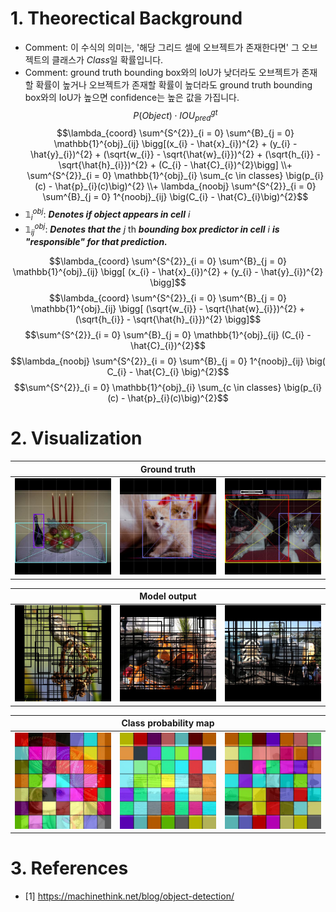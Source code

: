 # 1. Theorectical Background
- Comment: 이 수식의 의미는, '해당 그리드 셀에 오브젝트가 존재한다면' 그 오브젝트의 클래스가 $Class$일 확률입니다.
- Comment: ground truth bounding box와의 IoU가 낮더라도 오브젝트가 존재할 확률이 높거나 오브젝트가 존재할 확률이 높더라도 ground truth bounding box와의 IoU가 높으면 confidence는 높은 값을 가집니다.
$$P(Object) \cdot IOU^{gt}_{pred}$$
$$\lambda_{coord} \sum^{S^{2}}_{i = 0} \sum^{B}_{j = 0} \mathbb{1}^{obj}_{ij} \bigg[(x_{i} - \hat{x}_{i})^{2} + (y_{i} - \hat{y}_{i})^{2} + (\sqrt{w_{i}} - \sqrt{\hat{w}_{i}})^{2} + (\sqrt{h_{i}} - \sqrt{\hat{h}_{i}})^{2} + (C_{i} - \hat{C}_{i})^{2}\bigg]
\\+ \sum^{S^{2}}_{i = 0} \mathbb{1}^{obj}_{i} \sum_{c \in classes} \big(p_{i}(c) - \hat{p}_{i}(c)\big)^{2}
\\+ \lambda_{noobj} \sum^{S^{2}}_{i = 0} \sum^{B}_{j = 0} 1^{noobj}_{ij} \big(C_{i} - \hat{C}_{i}\big)^{2}$$
- $\mathbb{1}^{obj}_{i}$: ***Denotes if object appears in cell*** $i$
- $\mathbb{1}^{obj}_{ij}$: ***Denotes that the*** $j$ th ***bounding box predictor in cell*** $i$ ***is "responsible" for that prediction.***
<!-- - (Comment: $\mathbb{1}^{noobj}_{ij}$: $\mathbb{1}^{obj}_{ij}$가 0일 때 1을 가지며 그 반대의 경우도 마찬가지입니다.) -->
<!-- - (위 loss의 수식에서 $j$가 빠져있는데, $j$는 각 그리드 셀마다 $B$개의 predictors 중에서 confidence가 가장 높은 것으로 선택됩니다.) -->

$$\lambda_{coord} \sum^{S^{2}}_{i = 0} \sum^{B}_{j = 0} \mathbb{1}^{obj}_{ij} \bigg[ (x_{i} - \hat{x}_{i})^{2} + (y_{i} - \hat{y}_{i})^{2} \bigg]$$
$$\lambda_{coord} \sum^{S^{2}}_{i = 0} \sum^{B}_{j = 0} \mathbb{1}^{obj}_{ij} \bigg[ (\sqrt{w_{i}} - \sqrt{\hat{w}_{i}})^{2} + (\sqrt{h_{i}} - \sqrt{\hat{h}_{i}})^{2} \bigg]$$
$$\sum^{S^{2}}_{i = 0} \sum^{B}_{j = 0} \mathbb{1}^{obj}_{ij} (C_{i} - \hat{C}_{i})^{2}$$
$$\lambda_{noobj} \sum^{S^{2}}_{i = 0} \sum^{B}_{j = 0} 1^{noobj}_{ij} \big( C_{i} - \hat{C}_{i} \big)^{2}$$
$$\sum^{S^{2}}_{i = 0} \mathbb{1}^{obj}_{i} \sum_{c \in classes} \big(p_{i}(c) - \hat{p}_{i}(c)\big)^{2}$$

# 2. Visualization

<table>
    <thead>
        <tr>
            <th colspan="3">Ground truth</th>
        </tr>
    </thead>
    <tbody>
        <tr>
            <td><img src="https://raw.githubusercontent.com/KimRass/YOLO/refs/heads/main/samples/ground_truth/2007_000250.jpg" width="300"></td>
            <td><img src="https://raw.githubusercontent.com/KimRass/YOLO/refs/heads/main/samples/ground_truth/2007_000876.jpg" width="300"></td>
            <td><img src="https://raw.githubusercontent.com/KimRass/YOLO/refs/heads/main/samples/ground_truth/2007_001763.jpg" width="300"></td>
        </tr>
    </tbody>
</table>
<table>
    <thead>
        <tr>
            <th colspan="3">Model output</th>
        </tr>
    </thead>
    <tbody>
        <tr>
            <td><img src="https://raw.githubusercontent.com/KimRass/YOLO/refs/heads/main/samples/predicted_bboxes/1.jpg" width="300"></td>
            <td><img src="https://raw.githubusercontent.com/KimRass/YOLO/refs/heads/main/samples/predicted_bboxes/2.jpg" width="300"></td>
            <td><img src="https://raw.githubusercontent.com/KimRass/YOLO/refs/heads/main/samples/predicted_bboxes/3.jpg" width="300"></td>
        </tr>
    </tbody>
</table>
<table>
    <thead>
        <tr>
            <th colspan="3">Class probability map</th>
        </tr>
    </thead>
    <tbody>
        <tr>
            <td><img src="https://raw.githubusercontent.com/KimRass/YOLO/refs/heads/main/samples/class_probability_map/1.jpg" width="300"></td>
            <td><img src="https://raw.githubusercontent.com/KimRass/YOLO/refs/heads/main/samples/class_probability_map/2.jpg" width="300"></td>
            <td><img src="https://raw.githubusercontent.com/KimRass/YOLO/refs/heads/main/samples/class_probability_map/3.jpg" width="300"></td>
        </tr>
    </tbody>
</table>


# 3. References
- [1] https://machinethink.net/blog/object-detection/
